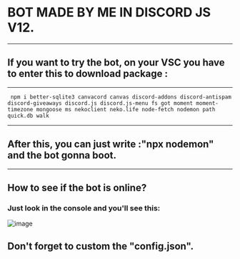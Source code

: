 # BOT MADE BY ME IN DISCORD JS V12.

----------------------------------------------------------------------------------------------------------------------------------------

## If you want to try the bot, on your VSC you have to enter this to download package : 

----------------------------------------------------------------------------------------------------------------------------------------

``` npm i better-sqlite3 canvacord canvas discord-addons discord-antispam discord-giveaways discord.js discord.js-menu fs got moment moment-timezone mongoose ms nekoclient neko.life node-fetch nodemon path quick.db walk```

----------------------------------------------------------------------------------------------------------------------------------------

## After this, you can just write :"npx nodemon" and the bot gonna boot.



 
----------------------------------------------------------------------------------------------------------------------------------------



## How to see if the bot is online?

### Just look in the console and you'll see this:

![image](https://user-images.githubusercontent.com/71601884/161359945-ac71cab0-bd71-4b67-ab9d-cb7e9f479655.png)

## Don't forget to custom the "config.json".
